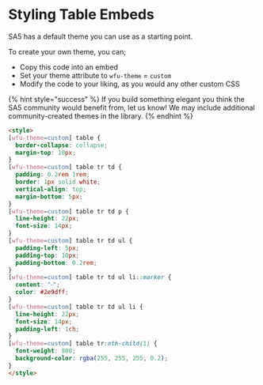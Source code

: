 # Styling Table Embeds

SA5 has a default theme you can use as a starting point.

To create your own theme, you can;

* Copy this code into an embed&#x20;
* Set your theme attribute to `wfu-theme` = `custom`
* Modify the code to your liking, as you would any other custom CSS&#x20;

{% hint style="success" %}
If you build something elegant you think the SA5 community would benefit from, let us know!  We may include additional community-created themes in the library.&#x20;
{% endhint %}

```html
<style>
[wfu-theme=custom] table {
  border-collapse: collapse;
  margin-top: 10px;
}
[wfu-theme=custom] table tr td {
  padding: 0.2rem 1rem;
  border: 1px solid white;
  vertical-align: top;
  margin-bottom: 5px;
}
[wfu-theme=custom] table tr td p {
  line-height: 22px;
  font-size: 14px;
}
[wfu-theme=custom] table tr td ul {
  padding-left: 5px;
  padding-top: 10px;
  padding-bottom: 0.2rem;
}
[wfu-theme=custom] table tr td ul li::marker {
  content: "⁃";
  color: #2e9dff;
}
[wfu-theme=custom] table tr td ul li {
  line-height: 22px;
  font-size: 14px;
  padding-left: 1ch;
}
[wfu-theme=custom] table tr:nth-child(1) {
  font-weight: 800;
  background-color: rgba(255, 255, 255, 0.2);
} 
</style> 
```













